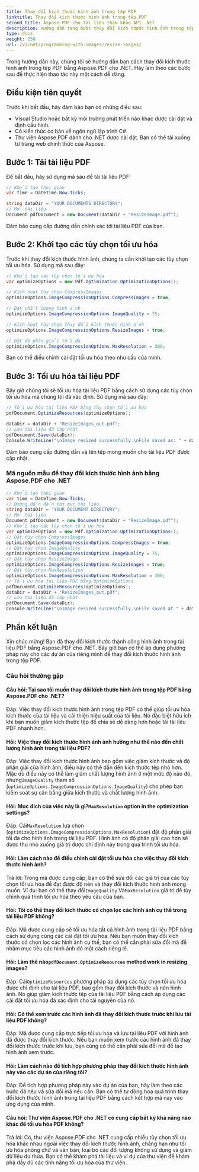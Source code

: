 ```yaml
---
title: Thay đổi kích thước hình ảnh trong tệp PDF
linktitle: Thay đổi kích thước hình ảnh trong tệp PDF
second_title: Aspose.PDF cho tài liệu tham khảo API .NET
description: Hướng dẫn từng bước thay đổi kích thước hình ảnh trong tệp PDF bằng Aspose.PDF cho .NET.
type: docs
weight: 250
url: /vi/net/programming-with-images/resize-images/
---
```

Trong hướng dẫn này, chúng tôi sẽ hướng dẫn bạn cách thay đổi kích thước hình ảnh trong tệp PDF bằng Aspose.PDF cho .NET. Hãy làm theo các bước sau để thực hiện thao tác này một cách dễ dàng.

## Điều kiện tiên quyết

Trước khi bắt đầu, hãy đảm bảo bạn có những điều sau:

- Visual Studio hoặc bất kỳ môi trường phát triển nào khác được cài đặt và định cấu hình.
- Có kiến thức cơ bản về ngôn ngữ lập trình C#.
- Thư viện Aspose.PDF dành cho .NET được cài đặt. Bạn có thể tải xuống từ trang web chính thức của Aspose.

## Bước 1: Tải tài liệu PDF

Để bắt đầu, hãy sử dụng mã sau để tải tài liệu PDF:

```csharp
// Khởi tạo thời gian
var time = DateTime.Now.Ticks;

string dataDir = "YOUR DOCUMENTS DIRECTORY";
// Mở tài liệu
Document pdfDocument = new Document(dataDir + "ResizeImage.pdf");
```

Đảm bảo cung cấp đường dẫn chính xác tới tài liệu PDF của bạn.

## Bước 2: Khởi tạo các tùy chọn tối ưu hóa

Trước khi thay đổi kích thước hình ảnh, chúng ta cần khởi tạo các tùy chọn tối ưu hóa. Sử dụng mã sau đây:

```csharp
// Khởi tạo các tùy chọn tối ưu hóa
var optimizeOptions = new Pdf.Optimization.OptimizationOptions();

// Kích hoạt tùy chọn CompressImages
optimizeOptions.ImageCompressionOptions.CompressImages = true;

// Đặt chất lượng hình ảnh
optimizeOptions.ImageCompressionOptions.ImageQuality = 75;

// Kích hoạt tùy chọn Thay đổi kích thước hình ảnh
optimizeOptions.ImageCompressionOptions.ResizeImages = true;

// Đặt độ phân giải tối đa
optimizeOptions.ImageCompressionOptions.MaxResolution = 300;
```

Bạn có thể điều chỉnh cài đặt tối ưu hóa theo nhu cầu của mình.

## Bước 3: Tối ưu hóa tài liệu PDF

Bây giờ chúng tôi sẽ tối ưu hóa tài liệu PDF bằng cách sử dụng các tùy chọn tối ưu hóa mà chúng tôi đã xác định. Sử dụng mã sau đây:

```csharp
// Tối ưu hóa tài liệu PDF bằng Tùy chọn tối ưu hóa
pdfDocument.OptimizeResources(optimizeOptions);

dataDir = dataDir + "ResizeImages_out.pdf";
// Lưu tài liệu đã cập nhật
pdfDocument.Save(dataDir);
Console.WriteLine("\nImage resized successfully.\nFile saved as: " + dataDir);
```

Đảm bảo cung cấp đường dẫn và tên tệp mong muốn cho tài liệu PDF được cập nhật.

### Mã nguồn mẫu để thay đổi kích thước hình ảnh bằng Aspose.PDF cho .NET 
```csharp
// Khởi tạo thời gian
var time = DateTime.Now.Ticks;
// Đường dẫn đến thư mục tài liệu.
string dataDir = "YOUR DOCUMENT DIRECTORY";
// Mở tài liệu
Document pdfDocument = new Document(dataDir + "ResizeImage.pdf");
// Khởi tạo các tùy chọn tối ưu hóa
var optimizeOptions = new Pdf.Optimization.OptimizationOptions();            
// Đặt tùy chọn CompressImages
optimizeOptions.ImageCompressionOptions.CompressImages = true;            
// Đặt tùy chọn ImageQuality
optimizeOptions.ImageCompressionOptions.ImageQuality = 75;            
// Đặt tùy chọn ResizeImage
optimizeOptions.ImageCompressionOptions.ResizeImages = true;            
// Đặt tùy chọn MaxResolution
optimizeOptions.ImageCompressionOptions.MaxResolution = 300;
// Tối ưu hóa tài liệu PDF bằng OptimizeOptions
pdfDocument.OptimizeResources(optimizeOptions);
dataDir = dataDir + "ResizeImages_out.pdf";
// Lưu tài liệu đã cập nhật
pdfDocument.Save(dataDir);
Console.WriteLine("\nImage resized successfully.\nFile saved at " + dataDir);
```

## Phần kết luận

Xin chúc mừng! Bạn đã thay đổi kích thước thành công hình ảnh trong tài liệu PDF bằng Aspose.PDF cho .NET. Bây giờ bạn có thể áp dụng phương pháp này cho các dự án của riêng mình để thay đổi kích thước hình ảnh trong tệp PDF.

### Câu hỏi thường gặp

#### Câu hỏi: Tại sao tôi muốn thay đổi kích thước hình ảnh trong tệp PDF bằng Aspose.PDF cho .NET?

Đáp: Việc thay đổi kích thước hình ảnh trong tệp PDF có thể giúp tối ưu hóa kích thước của tài liệu và cải thiện hiệu suất của tài liệu. Nó đặc biệt hữu ích khi bạn muốn giảm kích thước tệp để chia sẻ dễ dàng hơn hoặc tải tài liệu PDF nhanh hơn.

#### Hỏi: Việc thay đổi kích thước hình ảnh ảnh hưởng như thế nào đến chất lượng hình ảnh trong tài liệu PDF?

 Đáp: Việc thay đổi kích thước hình ảnh bao gồm việc giảm kích thước và độ phân giải của hình ảnh, điều này có thể dẫn đến kích thước tệp nhỏ hơn. Mặc dù điều này có thể làm giảm chất lượng hình ảnh ở một mức độ nào đó, nhưng`ImageQuality` tham số (`optimizeOptions.ImageCompressionOptions.ImageQuality`) cho phép bạn kiểm soát sự cân bằng giữa kích thước và chất lượng hình ảnh.

####  Hỏi: Mục đích của việc này là gì?`MaxResolution` option in the optimization settings?

 Đáp: Cái`MaxResolution` lựa chọn (`optimizeOptions.ImageCompressionOptions.MaxResolution`) đặt độ phân giải tối đa cho hình ảnh trong tài liệu PDF. Hình ảnh có độ phân giải cao hơn sẽ được thu nhỏ xuống giá trị được chỉ định này trong quá trình tối ưu hóa.

#### Hỏi: Làm cách nào để điều chỉnh cài đặt tối ưu hóa cho việc thay đổi kích thước hình ảnh?

 Trả lời: Trong mã được cung cấp, bạn có thể sửa đổi các giá trị của các tùy chọn tối ưu hóa để đạt được độ nén và thay đổi kích thước hình ảnh mong muốn. Ví dụ: bạn có thể thay đổi`ImageQuality` Và`MaxResolution` giá trị để tùy chỉnh quá trình tối ưu hóa theo yêu cầu của bạn.

#### Hỏi: Tôi có thể thay đổi kích thước có chọn lọc các hình ảnh cụ thể trong tài liệu PDF không?

Đáp: Mã được cung cấp sẽ tối ưu hóa tất cả hình ảnh trong tài liệu PDF bằng cách sử dụng cùng các cài đặt tối ưu hóa. Nếu bạn muốn thay đổi kích thước có chọn lọc các hình ảnh cụ thể, bạn có thể cần phải sửa đổi mã để nhắm mục tiêu các hình ảnh đó một cách riêng lẻ.

####  Hỏi: Làm thế nào`pdfDocument.OptimizeResources` method work in resizing images?

 Đáp: Cái`OptimizeResources` phương pháp áp dụng các tùy chọn tối ưu hóa được chỉ định cho tài liệu PDF, bao gồm thay đổi kích thước và nén hình ảnh. Nó giúp giảm kích thước tệp của tài liệu PDF bằng cách áp dụng các cài đặt tối ưu hóa đã xác định cho tài nguyên của nó.

#### Hỏi: Có thể xem trước các hình ảnh đã thay đổi kích thước trước khi lưu tài liệu PDF không?

Đáp: Mã được cung cấp trực tiếp tối ưu hóa và lưu tài liệu PDF với hình ảnh đã được thay đổi kích thước. Nếu bạn muốn xem trước các hình ảnh đã thay đổi kích thước trước khi lưu, bạn cũng có thể cần phải sửa đổi mã để tạo hình ảnh xem trước.

#### Hỏi: Làm cách nào để tích hợp phương pháp thay đổi kích thước hình ảnh này vào các dự án của riêng tôi?

Đáp: Để tích hợp phương pháp này vào dự án của bạn, hãy làm theo các bước đã nêu và sửa đổi mã nếu cần. Bạn có thể tự động hóa quá trình thay đổi kích thước hình ảnh trong tài liệu PDF bằng cách kết hợp mã này vào ứng dụng của mình.

#### Câu hỏi: Thư viện Aspose.PDF cho .NET có cung cấp bất kỳ khả năng nào khác để tối ưu hóa PDF không?

Trả lời: Có, thư viện Aspose.PDF cho .NET cung cấp nhiều tùy chọn tối ưu hóa khác nhau ngoài việc thay đổi kích thước hình ảnh, chẳng hạn như tối ưu hóa phông chữ và văn bản, loại bỏ các đối tượng không sử dụng và giảm dữ liệu dư thừa. Bạn có thể khám phá tài liệu và ví dụ của thư viện để khám phá đầy đủ các tính năng tối ưu hóa của thư viện.